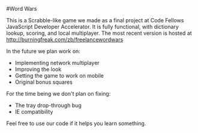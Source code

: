#Word Wars

This is a Scrabble-like game we made as a final project at Code Fellows JavaScript Developer Accelerator. It is fully functional, with dictionary lookup, scoring, and local multiplayer. The most recent version is hosted at http://burningfreak.com/zb/freelancewordwars

In the future we plan work on:
* Implementing network multiplayer
* Improving the look
* Getting the game to work on mobile
* Original bonus squares

For the time being we don't plan on fixing:
* The tray drop-through bug
* IE compatibility

Feel free to use our code if it helps you learn something.
